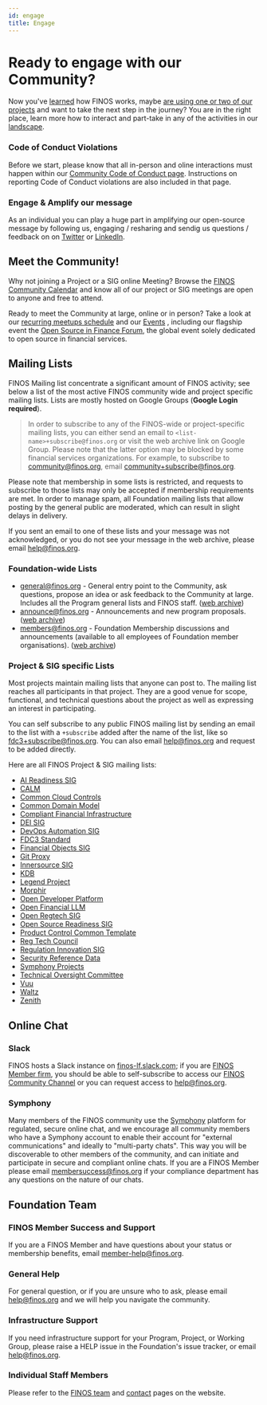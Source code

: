 ```yaml
---
id: engage
title: Engage
---
```

# Ready to engage with our Community?
Now you've [learned](https://community.finos.org/docs/journey/learn) how FINOS works, maybe [are using one or two of our projects](https://community.finos.org/docs/journey/consume) and want to take the next step in the journey? You are in the right place, learn more how to interact and part-take in any of the activities in our [landscape](https://landscape.finos.org).

### Code of Conduct Violations
Before we start, please know that all in-person and oline interactions must happen within our [Community Code of Conduct page](https://www.finos.org/code-of-conduct). Instructions on reporting Code of Conduct violations are also included in that page.

### Engage & Amplify our message
As an individual you can play a huge part in amplifying our open-source message by following us, engaging / resharing and sendig us questions / feedback on on [Twitter](https://twitter.com/finosfoundation) or [LinkedIn](https://www.linkedin.com/company/finosfoundation/).

## Meet the Community!
Why not joining a Project or a SIG online Meeting? Browse the [FINOS Community Calendar](https://www.finos.org/finos-community-calendar) and know all of our project or SIG meetings are open to anyone and free to attend. 

Ready to meet the Community at large, online or in person? Take a look at our [recurring meetups schedule](/docs/growing-your-project-community/meetups) and our [Events](https://www.finos.org/hosted-events) , including our flagship event the [Open Source in Finance Forum](https://events.linuxfoundation.org/open-source-finance-forum/), the global event solely dedicated to open source in financial services. 

## Mailing Lists
FINOS Mailing list concentrate a significant amount of FINOS activity; see below a list of the most active FINOS community wide and project specific mailing lists. Lists are mostly hosted on Google Groups (**Google Login required**).

> In order to subscribe to any of the FINOS-wide or project-specific mailing lists, you can either send an email to `<list-name>+subscribe@finos.org` or 
> visit the web archive link on Google Group. Please note that the latter option may be blocked by some financial services organizations. For example, to 
> subscribe to community@finos.org, email [community+subscribe@finos.org](mailto:community+subscribe@finos.org).

Please note that membership in some lists is restricted, and requests to subscribe to those lists may only be accepted if membership requirements are met. In order to manage spam, all Foundation mailing lists that allow posting by the general public are moderated, which can result in slight delays in delivery.

If you sent an email to one of these lists and your message was not acknowledged, or you do not see your message in the web archive, please email [help@finos.org](mailto:help@finos.org).

### Foundation-wide Lists
- [general@finos.org](mailto:general+subscribe@finos.org) - General entry point to the Community, ask questions, propose an idea or ask feedback to the Community at large. Includes all the Program general lists and FINOS staff. ([web archive](https://groups.google.com/a/finos.org/g/general))
- [announce@finos.org](mailto:announce+subscribe@finos.org) - Announcements and new program proposals. ([web archive](https://groups.google.com/a/finos.org/g/announce))
- [members@finos.org](mailto:members+subscribe@finos.org) - Foundation Membership discussions and announcements (available to all employees of Foundation member organisations). ([web archive](https://groups.google.com/a/finos.org/g/members))

### Project & SIG specific Lists
Most projects maintain mailing lists that anyone can post to. The mailing list reaches all participants in that project. They are a good venue for scope, functional, and technical questions about the project as well as expressing an interest in participating.

You can self subscribe to any public FINOS mailing list by sending an email to the list with a `+subscribe` added after the name of the list, like so fdc3+subscribe@finos.org. You can also email help@finos.org and request to be added directly.

Here are all FINOS Project & SIG mailing lists:
- [AI Readiness SIG](mailto:ai-readiness+subscribe@finos.org)  
- [CALM](mailto:calm+subscribe@lists.finos.org)  
- [Common Cloud Controls](mailto:ccc-participants+subscribe@lists.finos.org)  
- [Common Domain Model](mailto:cdm+subscribe@lists.finos.org)  
- [Compliant Financial Infrastructure](mailto:cfi+subscribe@lists.finos.org)  
- [DEI SIG](mailto:diversity-inclusion-committee+subscribe@finos.org)  
- [DevOps Automation SIG](mailto:devops-automation+subscribe@finos.org)  
- [FDC3 Standard](mailto:fdc3+subscribe@finos.org)  
- [Financial Objects SIG](mailto:fo+subscribe@finos.org)  
- [Git Proxy](mailto:git-proxy+subscribe@lists.finos.org)  
- [Innersource SIG](mailto:innersource+subscribe@finos.org)  
- [KDB](mailto:data-tech-kdb+subscribe@finos.org)  
- [Legend Project](mailto:legend+subscribe@finos.org)  
- [Morphir](mailto:morphir+subscribe@finos.org)  
- [Open Developer Platform](mailto:odp+subscribe@finos.org)  
- [Open Financial LLM](mailto:open-financial-llm+subscribe@lists.finos.org)  
- [Open Regtech SIG](mailto:open-regtech-sig+subscribe@finos.org)  
- [Open Source Readiness SIG](mailto:osr+subscribe@finos.org)  
- [Product Control Common Template](mailto:product-control-common-template+subscribe@finos.org)  
- [Reg Tech Council](mailto:rtc+subscribe@lists.finos.org)  
- [Regulation Innovation SIG](mailto:open-regtech-sig+subscribe@finos.org)  
- [Security Reference Data](mailto:data-tech-sec-ref+subscribe@finos.org)  
- [Symphony Projects](mailto:symphony+subscribe@finos.org)  
- [Technical Oversight Committee](mailto:toc+subscribe@lists.finos.org)  
- [Vuu](mailto:vuu-announce+subscribe@lists.finos.org)  
- [Waltz](mailto:waltz+subscribe@lists.finos.org)  
- [Zenith](mailto:zenith+subscribe@lists.finos.org)  

## Online Chat

### Slack
FINOS hosts a Slack instance on [finos-lf.slack.com](https://finos-lf.slack.com); if you are [FINOS Member firm](https://finos.org/members), you should be able to self-subscribe to access our [FINOS Community Channel](https://finos-lf.slack.com/messages/finos-community/) or you can request access to [help@finos.org](mailto:help@finos.org).

### Symphony
Many members of the FINOS community use the [Symphony](http://symphony.com/) platform for regulated, secure online chat, and we encourage all community members who have a Symphony account to enable their account for "external communications" and ideally to "multi-party chats". This way you will be discoverable to other members of the community, and can initiate and participate in secure and compliant online chats. If you are a FINOS Member please email [membersuccess@finos.org](mailto:membersuccess@finos.org) if your compliance department has any questions on the nature of our chats.

## Foundation Team

### FINOS Member Success and Support
If you are a FINOS Member and have questions about your status or membership benefits, email [member-help@finos.org](mailto:member-help@finos.org).

### General Help
For general question, or if you are unsure who to ask, please email [help@finos.org](mailto:help@finos.org) and we will help you navigate the community.

### Infrastructure Support
If you need infrastructure support for your Program, Project, or Working Group, please raise a HELP issue in the Foundation's issue tracker, or email [help@finos.org](mailto:help@finos.org).

### Individual Staff Members
Please refer to the [FINOS team](https://www.finos.org/team) and [contact](https://www.finos.org/contact-us) pages on the website.

